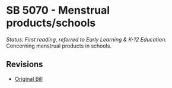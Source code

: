 # SB 5070 - Menstrual products/schools
*Status: First reading, referred to Early Learning & K-12 Education.*
Concerning menstrual products in schools.

## Revisions
* [Original Bill](1/)